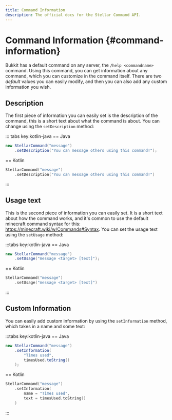 ```yaml
---
title: Command Information
description: The official docs for the Stellar Command API.
---
```


# Command Information {#command-information}

Bukkit has a default command on any server, the `/help <commandname>` command. Using this command, you can get information about any command, which you can customize in the command itself. There are two _default_ values you can easily modify, and then you can also add any custom information you wish.

## Description

The first piece of information you can easily set is the description of the command, this is a short text about what the command is about. You can change using the `setDescription` method:

::: tabs key:kotlin-java
== Java
```Java
new StellarCommand("message")
    .setDescription("You can message others using this command!");
```
== Kotlin
```Kotlin
StellarCommand("message")
    .setDescription("You can message others using this command!")
```
:::

## Usage text

This is the second piece of information you can easily set. It is a short text about how the command works, and it's common to use the default minecraft command syntax for this: https://minecraft.wiki/w/Commands#Syntax. You can set the usage text using the `setUsage` method:

:::tabs key:kotlin-java
== Java
```Java
new StellarCommand("message")
    .setUsage("message <target> [text]");
```
== Kotlin
```Kotlin
StellarCommand("message")
    .setUsage("message <target> [text]")
```
:::

## Custom Information

You can easily add custom information by using the `setInformation` method, which takes in a name and some text:

:::tabs key:kotlin-java
== Java
```Java
new StellarCommand("message")
    .setInformation(
        "Times used",
        timesUsed.toString()
    );
```
== Kotlin
```Kotlin
StellarCommand("message")
    .setInformation(
        name = "Times used",
        text = timesUsed.toString()
    )
```
:::